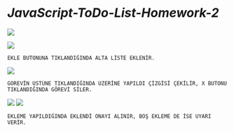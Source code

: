 # **_JavaScript-ToDo-List-Homework-2_**

![](https://resimyukle.io/r/lcN9yiT9Bc)

![](https://resimyukle.io/r/v5RPmrAVPI)

```
EKLE BUTONUNA TIKLANDIĞINDA ALTA LİSTE EKLENİR.
```

![](https://resimyukle.io/r/no2uarJ724)

```
GÖREVİN ÜSTÜNE TIKLANDIĞINDA ÜZERİNE YAPILDI ÇİZGİSİ ÇEKİLİR, X BUTONU TIKLANDIĞINDA GÖREVİ SİLER.
```

![](https://resimyukle.io/r/epP6RDkmLU)
![](https://resimyukle.io/r/PxjrZAAYNC)

```
EKLEME YAPILDIĞINDA EKLENDİ ONAYI ALINIR, BOŞ EKLEME DE İSE UYARI VERİR.
```

